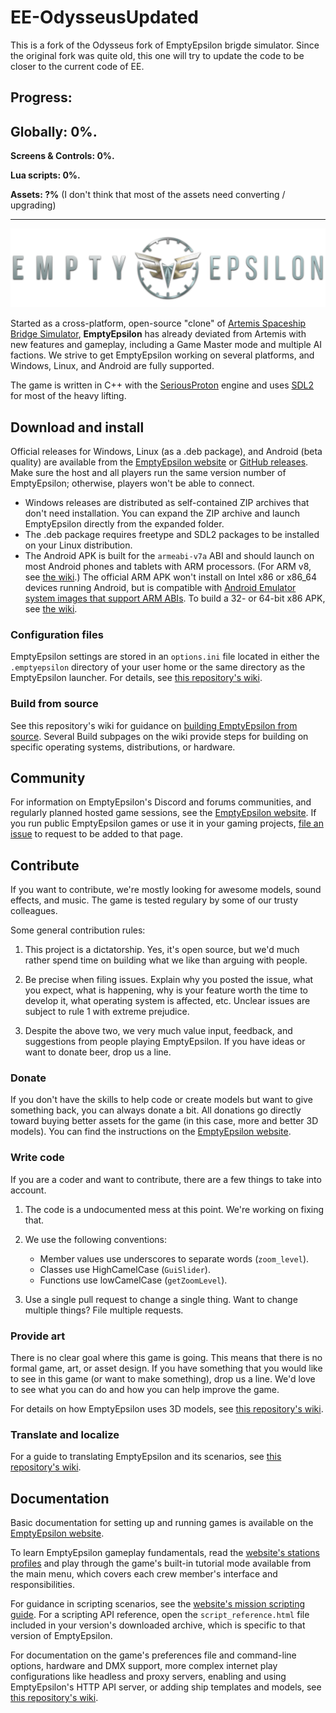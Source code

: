 # EE-OdysseusUpdated
This is a fork of the Odysseus fork of EmptyEpsilon brigde simulator. Since the original fork was quite old, this one will try to update the code to be closer to the current code of EE.

## Progress:
## Globally: 0%.

**Screens & Controls: 0%.**

**Lua scripts: 0%.**

**Assets: ?%**
(I don't think that most of the assets need converting / upgrading)
<hr>

![EmptyEpsilon logo](https://raw.githubusercontent.com/daid/EmptyEpsilon/master/resources/logo_full.png)

Started as a cross-platform, open-source "clone" of [Artemis Spaceship Bridge Simulator](https://www.artemisspaceshipbridge.com/), **EmptyEpsilon** has already deviated from Artemis with new features and gameplay, including a Game Master mode and multiple AI factions. We strive to get EmptyEpsilon working on several platforms, and Windows, Linux, and Android are fully supported.

The game is written in C++ with the [SeriousProton](https://github.com/daid/SeriousProton) engine and uses [SDL2](http://www.libsdl.org/) for most of the heavy lifting.

## Download and install

Official releases for Windows, Linux (as a .deb package), and Android (beta quality) are available from the [EmptyEpsilon website](https://daid.github.io/EmptyEpsilon/#tabs=5) or [GitHub releases](https://github.com/daid/EmptyEpsilon/releases). Make sure the host and all players run the same version number of EmptyEpsilon; otherwise, players won't be able to connect.

-   Windows releases are distributed as self-contained ZIP archives that don't need installation. You can expand the ZIP archive and launch EmptyEpsilon directly from the expanded folder.
-   The .deb package requires freetype and SDL2 packages to be installed on your Linux distribution.
-   The Android APK is built for the `armeabi-v7a` ABI and should launch on most Android phones and tablets with ARM processors. (For ARM v8, see [the wiki](https://github.com/daid/EmptyEpsilon/wiki/Build%5CAndroid#build-for-64-bit-arm-v8).) The official ARM APK won't install on Intel x86 or x86_64 devices running Android, but is compatible with [Android Emulator system images that support ARM ABIs](https://android-developers.googleblog.com/2020/03/run-arm-apps-on-android-emulator.html). To build a 32- or 64-bit x86 APK, see [the wiki](https://github.com/daid/EmptyEpsilon/wiki/Build%5CAndroid#build-for-x86).

### Configuration files

EmptyEpsilon settings are stored in an `options.ini` file located in either the `.emptyepsilon` directory of your user home or the same directory as the EmptyEpsilon launcher. For details, see [this repository's wiki](https://github.com/daid/EmptyEpsilon/wiki/Preferences-file).

### Build from source

See this repository's wiki for guidance on [building EmptyEpsilon from source](https://github.com/daid/EmptyEpsilon/wiki/Build). Several Build subpages on the wiki provide steps for building on specific operating systems, distributions, or hardware.

## Community

For information on EmptyEpsilon's Discord and forums communities, and regularly planned hosted game sessions, see the [EmptyEpsilon website](https://daid.github.io/EmptyEpsilon/#tabs=6). If you run public EmptyEpsilon games or use it in your gaming projects, [file an issue](https://github.com/daid/EmptyEpsilon/issues) to request to be added to that page.

## Contribute

If you want to contribute, we're mostly looking for awesome models, sound effects, and music. The game is tested regulary by some of our trusty colleagues.

Some general contribution rules:

1.  This project is a dictatorship. Yes, it's open source, but we'd much rather spend time on building what we like than arguing with people.

2.  Be precise when filing issues. Explain why you posted the issue, what you expect, what is happening, why is your feature worth the time to develop it, what operating system is affected, etc. Unclear issues are subject to rule 1 with extreme prejudice.

3.  Despite the above two, we very much value input, feedback, and suggestions from people playing EmptyEpsilon. If you have ideas or want to donate beer, drop us a line.

### Donate

If you don't have the skills to help code or create models but want to give something back, you can always donate a bit. All donations go directly toward buying better assets for the game (in this case, more and better 3D models). You can find the instructions on the [EmptyEpsilon website](http://daid.github.io/EmptyEpsilon/).

### Write code

If you are a coder and want to contribute, there are a few things to take into account.

1.  The code is a undocumented mess at this point. We're working on fixing that.

2.  We use the following conventions:

    -   Member values use underscores to separate words (`zoom_level`).
    -   Classes use HighCamelCase (`GuiSlider`).
    -   Functions use lowCamelCase (`getZoomLevel`).

3.  Use a single pull request to change a single thing. Want to change multiple things? File multiple requests.

### Provide art

There is no clear goal where this game is going. This means that there is no formal game, art, or asset design. If you have something that you would like to see in this game (or want to make something), drop us a line. We'd love to see what you can do and how you can help improve the game.

For details on how EmptyEpsilon uses 3D models, see [this repository's wiki](https://github.com/daid/EmptyEpsilon/wiki/Adding-3D-models).

### Translate and localize

For a guide to translating EmptyEpsilon and its scenarios, see [this repository's wiki](https://github.com/daid/EmptyEpsilon/wiki/Translation-and-Localization).

## Documentation

Basic documentation for setting up and running games is available on the [EmptyEpsilon website](https://daid.github.io/EmptyEpsilon/#tabs=2).

To learn EmptyEpsilon gameplay fundamentals, read the [website's stations profiles](https://daid.github.io/EmptyEpsilon/#tabs=3) and play through the game's built-in tutorial mode available from the main menu, which covers each crew member's interface and responsibilities.

For guidance in scripting scenarios, see the [website's mission scripting guide](https://daid.github.io/EmptyEpsilon/#tabs=4). For a scripting API reference, open the `script_reference.html` file included in your version's downloaded archive, which is specific to that version of EmptyEpsilon.

For documentation on the game's preferences file and command-line options, hardware and DMX support, more complex internet play configurations like headless and proxy servers, enabling and using EmptyEpsilon's HTTP API server, or adding ship templates and models, see [this repository's wiki](https://github.com/daid/EmptyEpsilon/wiki).
